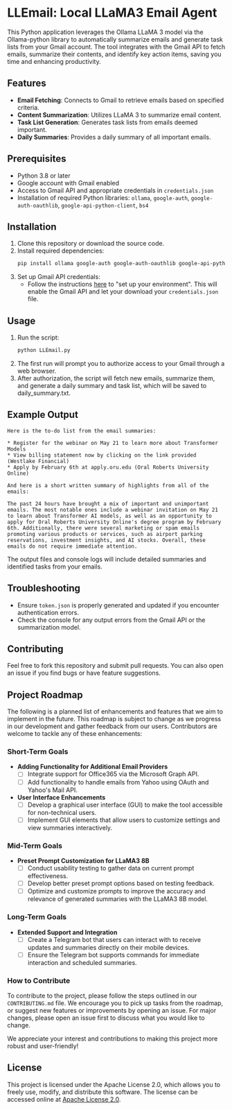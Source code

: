 # LLEmail: Local LLaMA3 Email Agent

This Python application leverages the Ollama LLaMA 3 model via the Ollama-python library to automatically summarize emails and generate task lists from your Gmail account. The tool integrates with the Gmail API to fetch emails, summarize their contents, and identify key action items, saving you time and enhancing productivity.

## Features

- **Email Fetching**: Connects to Gmail to retrieve emails based on specified criteria.
- **Content Summarization**: Utilizes LLaMA 3 to summarize email content.
- **Task List Generation**: Generates task lists from emails deemed important.
- **Daily Summaries**: Provides a daily summary of all important emails.

## Prerequisites

- Python 3.8 or later
- Google account with Gmail enabled
- Access to Gmail API and appropriate credentials in `credentials.json`
- Installation of required Python libraries: `ollama`, `google-auth`, `google-auth-oauthlib`, `google-api-python-client`, `bs4`

## Installation

1. Clone this repository or download the source code.
2. Install required dependencies:
   ```bash
   pip install ollama google-auth google-auth-oauthlib google-api-python-client bs4
   ```
3. Set up Gmail API credentials:
   - Follow the instructions [here](https://developers.google.com/gmail/api/quickstart/python#set_up_your_environment) to "set up your environment". This will enable the Gmail API and let your download your `credentials.json` file.

## Usage

1. Run the script:
   ```bash
   python LLEmail.py
   ```
2. The first run will prompt you to authorize access to your Gmail through a web browser.
3. After authorization, the script will fetch new emails, summarize them, and generate a daily summary and task list, which will be saved to daily_summary.txt.

## Example Output

```
Here is the to-do list from the email summaries:

* Register for the webinar on May 21 to learn more about Transformer Models
* View billing statement now by clicking on the link provided (Westlake Financial)
* Apply by February 6th at apply.oru.edu (Oral Roberts University Online)

And here is a short written summary of highlights from all of the emails:

The past 24 hours have brought a mix of important and unimportant emails. The most notable ones include a webinar invitation on May 21 to learn about Transformer AI models, as well as an opportunity to apply for Oral Roberts University Online's degree program by February 6th. Additionally, there were several marketing or spam emails promoting various products or services, such as airport parking reservations, investment insights, and AI stocks. Overall, these emails do not require immediate attention.
```

The output files and console logs will include detailed summaries and identified tasks from your emails.

## Troubleshooting

- Ensure `token.json` is properly generated and updated if you encounter authentication errors.
- Check the console for any output errors from the Gmail API or the summarization model.

## Contributing

Feel free to fork this repository and submit pull requests. You can also open an issue if you find bugs or have feature suggestions.

## Project Roadmap

The following is a planned list of enhancements and features that we aim to implement in the future. This roadmap is subject to change as we progress in our development and gather feedback from our users. Contributors are welcome to tackle any of these enhancements:

### Short-Term Goals
- **Adding Functionality for Additional Email Providers**
  - [ ] Integrate support for Office365 via the Microsoft Graph API.
  - [ ] Add functionality to handle emails from Yahoo using OAuth and Yahoo's Mail API.

- **User Interface Enhancements**
  - [ ] Develop a graphical user interface (GUI) to make the tool accessible for non-technical users.
  - [ ] Implement GUI elements that allow users to customize settings and view summaries interactively.

### Mid-Term Goals
- **Preset Prompt Customization for LLaMA3 8B**
  - [ ] Conduct usability testing to gather data on current prompt effectiveness.
  - [ ] Develop better preset prompt options based on testing feedback.
  - [ ] Optimize and customize prompts to improve the accuracy and relevance of generated summaries with the LLaMA3 8B model.

### Long-Term Goals
- **Extended Support and Integration**
  - [ ] Create a Telegram bot that users can interact with to receive updates and summaries directly on their mobile devices.
  - [ ] Ensure the Telegram bot supports commands for immediate interaction and scheduled summaries.

### How to Contribute
To contribute to the project, please follow the steps outlined in our `CONTRIBUTING.md` file. We encourage you to pick up tasks from the roadmap, or suggest new features or improvements by opening an issue. For major changes, please open an issue first to discuss what you would like to change.

We appreciate your interest and contributions to making this project more robust and user-friendly!

## License

This project is licensed under the Apache License 2.0, which allows you to freely use, modify, and distribute this software. The license can be accessed online at [Apache License 2.0](https://www.apache.org/licenses/LICENSE-2.0).
